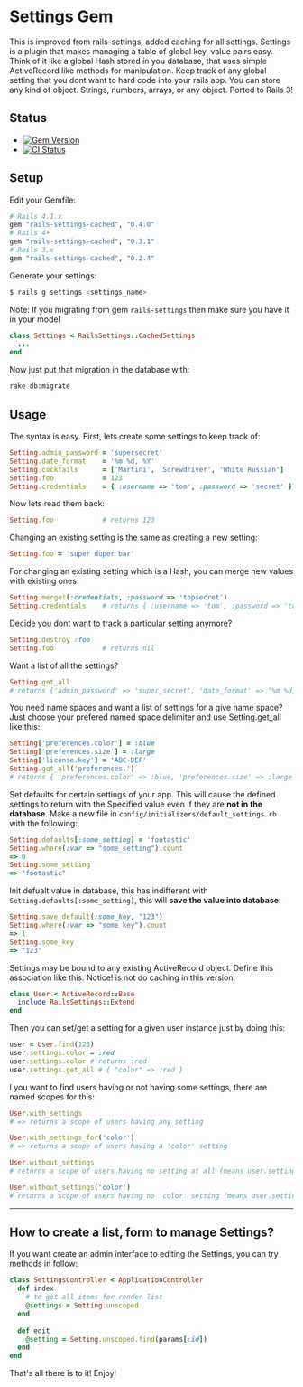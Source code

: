 # Settings Gem

This is improved from rails-settings, added caching for all settings.
Settings is a plugin that makes managing a table of global key, value pairs easy.
Think of it like a global Hash stored in you database, that uses simple ActiveRecord
like methods for manipulation.  Keep track of any global setting that you dont want
to hard code into your rails app.  You can store any kind of object.  Strings, numbers,
arrays, or any object. Ported to Rails 3!

## Status

- [![Gem Version](https://badge.fury.io/rb/rails-settings-cached.png)](https://rubygems.org/gems/rails-settings-cached)
- [![CI Status](https://api.travis-ci.org/huacnlee/rails-settings-cached.png)](http://travis-ci.org/huacnlee/rails-settings-cached)

## Setup

Edit your Gemfile:

```ruby
# Rails 4.1.x
gem "rails-settings-cached", "0.4.0"
# Rails 4+
gem "rails-settings-cached", "0.3.1"
# Rails 3.x
gem "rails-settings-cached", "0.2.4"
```

Generate your settings:

```bash
$ rails g settings <settings_name>
```

Note: If you migrating from gem `rails-settings` then make sure you have it in your model

```ruby
class Settings < RailsSettings::CachedSettings
  ...
end
```

Now just put that migration in the database with:

```bash
rake db:migrate
```

## Usage

The syntax is easy.  First, lets create some settings to keep track of:

```ruby
Setting.admin_password = 'supersecret'
Setting.date_format    = '%m %d, %Y'
Setting.cocktails      = ['Martini', 'Screwdriver', 'White Russian']
Setting.foo            = 123
Setting.credentials    = { :username => 'tom', :password => 'secret' }
```

Now lets read them back:

```ruby
Setting.foo            # returns 123
```

Changing an existing setting is the same as creating a new setting:

```ruby
Setting.foo = 'super duper bar'
```

For changing an existing setting which is a Hash, you can merge new values with existing ones:

```ruby
Setting.merge!(:credentials, :password => 'topsecret')
Setting.credentials    # returns { :username => 'tom', :password => 'topsecret' }
```

Decide you dont want to track a particular setting anymore?

```ruby
Setting.destroy :foo
Setting.foo            # returns nil
```

Want a list of all the settings?

```ruby
Setting.get_all
# returns {'admin_password' => 'super_secret', 'date_format' => '%m %d, %Y'}
```

You need name spaces and want a list of settings for a give name space? Just choose your prefered named space delimiter and use Setting.get_all like this:

```ruby
Setting['preferences.color'] = :blue
Setting['preferences.size'] = :large
Setting['license.key'] = 'ABC-DEF'
Setting.get_all('preferences.')
# returns { 'preferences.color' => :blue, 'preferences.size' => :large }
```

Set defaults for certain settings of your app.  This will cause the defined settings to return with the
Specified value even if they are **not in the database**.  Make a new file in `config/initializers/default_settings.rb`
with the following:

```ruby
Setting.defaults[:some_setting] = 'footastic'
Setting.where(:var => "some_setting").count
=> 0
Setting.some_setting
=> "footastic"
```

Init defualt value in database, this has indifferent with `Setting.defaults[:some_setting]`, this will **save the value into database**:

```ruby
Setting.save_default(:some_key, "123")
Setting.where(:var => "some_key").count
=> 1
Setting.some_key
=> "123"
```

Settings may be bound to any existing ActiveRecord object. Define this association like this:
Notice! is not do caching in this version.

```ruby
class User < ActiveRecord::Base
  include RailsSettings::Extend
end
```

Then you can set/get a setting for a given user instance just by doing this:

```ruby
user = User.find(123)
user.settings.color = :red
user.settings.color # returns :red
user.settings.get_all # { "color" => :red }
```

I you want to find users having or not having some settings, there are named scopes for this:

```ruby
User.with_settings
# => returns a scope of users having any setting

User.with_settings_for('color')
# => returns a scope of users having a 'color' setting

User.without_settings
# returns a scope of users having no setting at all (means user.settings.get_all == {})

User.without_settings('color')
# returns a scope of users having no 'color' setting (means user.settings.color == nil)
```

-----

## How to create a list, form to manage Settings?

If you want create an admin interface to editing the Settings, you can try methods in follow:

```ruby
class SettingsController < ApplicationController
  def index
    # to get all items for render list
    @settings = Setting.unscoped
  end
  
  def edit
    @setting = Setting.unscoped.find(params[:id])
  end
end
```


That's all there is to it! Enjoy!
